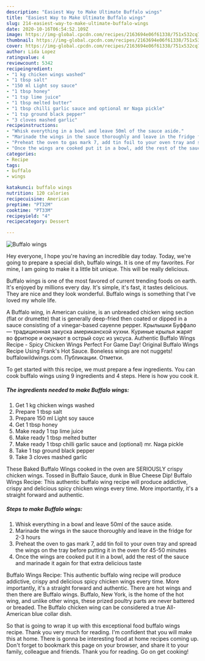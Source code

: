 ```yaml
---
description: "Easiest Way to Make Ultimate Buffalo wings"
title: "Easiest Way to Make Ultimate Buffalo wings"
slug: 214-easiest-way-to-make-ultimate-buffalo-wings
date: 2020-10-16T06:54:52.109Z
image: https://img-global.cpcdn.com/recipes/2163694e06f61338/751x532cq70/buffalo-wings-recipe-main-photo.jpg
thumbnail: https://img-global.cpcdn.com/recipes/2163694e06f61338/751x532cq70/buffalo-wings-recipe-main-photo.jpg
cover: https://img-global.cpcdn.com/recipes/2163694e06f61338/751x532cq70/buffalo-wings-recipe-main-photo.jpg
author: Lida Lopez
ratingvalue: 4
reviewcount: 5342
recipeingredient:
- "1 kg chicken wings washed"
- "1 tbsp salt"
- "150 ml Light soy sauce"
- "1 tbsp honey"
- "1 tsp lime juice"
- "1 tbsp melted butter"
- "1 tbsp chilli garlic sauce and optional mr Naga pickle"
- "1 tsp ground black pepper"
- "3 cloves mashed garlic"
recipeinstructions:
- "Whisk everything in a bowl and leave 50ml of the sauce aside."
- "Marinade the wings in the sauce thoroughly and leave in the fridge for 2-3 hours"
- "Preheat the oven to gas mark 7, add tin foil to your oven tray and spread the wings on the tray before putting it in the oven for 45-50 minutes"
- "Once the wings are cooked put it in a bowl, add the rest of the sauce and marinade it again for that extra delicious taste"
categories:
- Recipe
tags:
- buffalo
- wings

katakunci: buffalo wings 
nutrition: 120 calories
recipecuisine: American
preptime: "PT32M"
cooktime: "PT33M"
recipeyield: "4"
recipecategory: Dessert

---
```



![Buffalo wings](https://img-global.cpcdn.com/recipes/2163694e06f61338/751x532cq70/buffalo-wings-recipe-main-photo.jpg)

Hey everyone, I hope you're having an incredible day today. Today, we're going to prepare a special dish, buffalo wings. It is one of my favorites. For mine, I am going to make it a little bit unique. This will be really delicious.

Buffalo wings is one of the most favored of current trending foods on earth. It's enjoyed by millions every day. It's simple, it's fast, it tastes delicious. They are nice and they look wonderful. Buffalo wings is something that I've loved my whole life.

A Buffalo wing, in American cuisine, is an unbreaded chicken wing section (flat or drumette) that is generally deep-fried then coated or dipped in a sauce consisting of a vinegar-based cayenne pepper. Крылышки Буффало — традиционная закуска американской кухни. Куриные крылья жарят во фритюре и окунают в острый соус из уксуса. Authentic Buffalo Wings Recipe - Spicy Chicken Wings Perfect For Game Day! Original Buffalo Wings Recipe Using Frank&#39;s Hot Sauce. Boneless wings are not nuggets! buffalowildwings.com. Публикации. Отметки.


To get started with this recipe, we must prepare a few ingredients. You can cook buffalo wings using 9 ingredients and 4 steps. Here is how you cook it.

<!--inarticleads1-->

##### The ingredients needed to make Buffalo wings:

1. Get 1 kg chicken wings washed
1. Prepare 1 tbsp salt
1. Prepare 150 ml Light soy sauce
1. Get 1 tbsp honey
1. Make ready 1 tsp lime juice
1. Make ready 1 tbsp melted butter
1. Make ready 1 tbsp chilli garlic sauce and (optional) mr. Naga pickle
1. Take 1 tsp ground black pepper
1. Take 3 cloves mashed garlic


These Baked Buffalo Wings cooked in the oven are SERIOUSLY crispy chicken wings. Tossed in Buffalo Sauce, dunk in Blue Cheese Dip! Buffalo Wings Recipe: This authentic buffalo wing recipe will produce addictive, crispy and delicious spicy chicken wings every time. More importantly, it&#39;s a straight forward and authentic. 

<!--inarticleads2-->

##### Steps to make Buffalo wings:

1. Whisk everything in a bowl and leave 50ml of the sauce aside.
1. Marinade the wings in the sauce thoroughly and leave in the fridge for 2-3 hours
1. Preheat the oven to gas mark 7, add tin foil to your oven tray and spread the wings on the tray before putting it in the oven for 45-50 minutes
1. Once the wings are cooked put it in a bowl, add the rest of the sauce and marinade it again for that extra delicious taste


Buffalo Wings Recipe: This authentic buffalo wing recipe will produce addictive, crispy and delicious spicy chicken wings every time. More importantly, it&#39;s a straight forward and authentic. There are hot wings and then there are Buffalo wings. Buffalo, New York, is the home of the hot wing, and unlike other wings, these prized poultry parts are never battered or breaded. The Buffalo chicken wing can be considered a true All-American blue collar dish. 

So that is going to wrap it up with this exceptional food buffalo wings recipe. Thank you very much for reading. I'm confident that you will make this at home. There is gonna be interesting food at home recipes coming up. Don't forget to bookmark this page on your browser, and share it to your family, colleague and friends. Thank you for reading. Go on get cooking!
